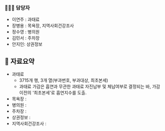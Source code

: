 ### 🧑‍🤝‍🧑 담당자
 - 이연주 : 과태료
 - 장병용 : 목욕장, 지역사회건강조사
 - 정수영 : 병의원
 - 김민서 : 주차장
 - 안지인: 상권정보

## 📌 자료요약
- 과태료
  - 3715개 행, 3개 열(부과번호, 부과대상, 최초본세)
  - 과태료 가감은 흡연과 무관한 과태료 자진납부 및 체납여부로 결정되는 바, 가감 이전의 '최초본세'로 흡연지수를 도출. 
- 목욕장 :
- 병의원 :
- 주차장 :
- 상권정보 :
- 지역사회건강조사 :
